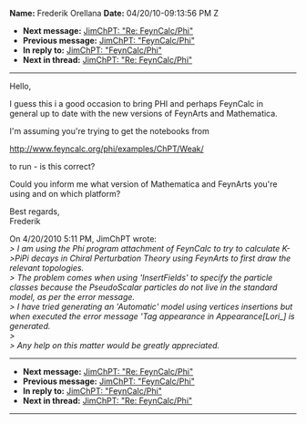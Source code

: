 **Name:** Frederik Orellana
**Date:** 04/20/10-09:13:56 PM Z

  - **Next message:** [JimChPT: "Re: FeynCalc/Phi"](0602.html)
  - **Previous message:** [JimChPT: "FeynCalc/Phi"](0600.html)
  - **In reply to:** [JimChPT: "FeynCalc/Phi"](0600.html)
  - **Next in thread:** [JimChPT: "Re: FeynCalc/Phi"](0602.html)

-----

Hello,  

I guess this i a good occasion to bring PHI and perhaps FeynCalc in  
general up to date with the new versions of FeynArts and Mathematica.  

I'm assuming you're trying to get the notebooks from  

<http://www.feyncalc.org/phi/examples/ChPT/Weak/>  

to run - is this correct?  

Could you inform me what version of Mathematica and FeynArts you're  
using and on which platform?  

Best regards,  
Frederik  

On 4/20/2010 5:11 PM, JimChPT wrote:  
*\> I am using the Phi program attachment of FeynCalc to try to
calculate K-\>PiPi decays in Chiral Perturbation Theory using FeynArts
to first draw the relevant topologies.*  
*\> The problem comes when using 'InsertFields' to specify the particle
classes because the PseudoScalar particles do not live in the standard
model, as per the error message.*  
*\> I have tried generating an 'Automatic' model using vertices
insertions but when executed the error message 'Tag appearance in
Appearance[Lori\_] is generated.*  
*\>*  
*\> Any help on this matter would be greatly appreciated.*  

-----

  - **Next message:** [JimChPT: "Re: FeynCalc/Phi"](0602.html)
  - **Previous message:** [JimChPT: "FeynCalc/Phi"](0600.html)
  - **In reply to:** [JimChPT: "FeynCalc/Phi"](0600.html)
  - **Next in thread:** [JimChPT: "Re: FeynCalc/Phi"](0602.html)

-----

